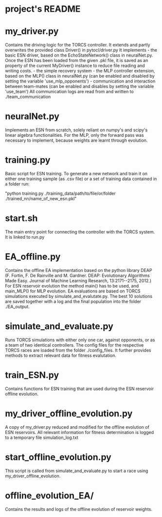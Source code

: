 # project's README

# my_driver.py
Contains the driving logic for the TORCS controller. It extends and partly overwrites the provided class Driver() in pytocl/driver.py
It implements 
	- the basic ESN driver, based on the EchoStateNetwork() class in neuralNet.py.
	  Once the ESN has been loaded from the given .pkl file, it is saved as an property of the current MyDriver() instance to reduce file reading and writing costs.
	- the simple recovery system
	- the MLP controller extension, based on the MLP() class in neuralNet.py
	  (can be enabled and disabled by setting the variable 'use_mlp_opponents')
	- communication and interaction between team-mates
	  (can be enabled and disables by setting the variable 'use_team')
	  All communication logs are read from and written to ./team_communication

# neuralNet.py
Implements an ESN from scratch, solely reliant on numpy's and scipy's linear algebra functionalities.
For the MLP, only the forward pass was necessary to implement, because weights are learnt through evolution.

# training.py
Basic script for ESN training. To generate a new network and train it on either one training sample (as .csv file) or a set of training data contained in a folder run:

"python training.py ./training_data/path/to/file/or/folder ./trained_nn/name_of_new_esn.pkl"


# start.sh
The main entry point for connecting the controller with the TORCS system.
It is linked to run.py

# EA_offline.py
Contains the offline EA implementation based on the python library DEAP (F. Fortin, F. De Rainville and M. Gardner. DEAP: Evolutionary Algorithms Made Easy. Journal of Machine Learning Research, 13:2171--2175, 2012.)
For ESN reservoir evolution the method main() has to be used, and main_MLP() for MLP evolution.
EA evaluations are based on TORCS simulations executed by simulate_and_evalutate.py.
The best 10 solutions are saved together with a log and the final population into the folder ./EA_output.

# simulate_and_evaluate.py
Runs TORCS simulations with either only one car, against opponents, or as a team of two identical controllers. The config files for the respective TORCS races are loaded from the folder ./config_files.
It further provides methods to extract relevant data for fitness evalutation.

# train_ESN.py
Contains functions for ESN training that are used during the ESN reservoir offline evolution.

# my_driver_offline_evolution.py
A copy of my_driver.py reduced and modified for the offline evolution of ESN reservoirs. All relevant information for fitness determination is logged to a temporary file simulation_log.txt

# start_offline_evolution.py
This script is called from simulate_and_evaluate.py to start a race using my_driver_offline_evolution.

# offline_evolution_EA/
Contains the results and logs of the offline evolution of reservoir weights.



